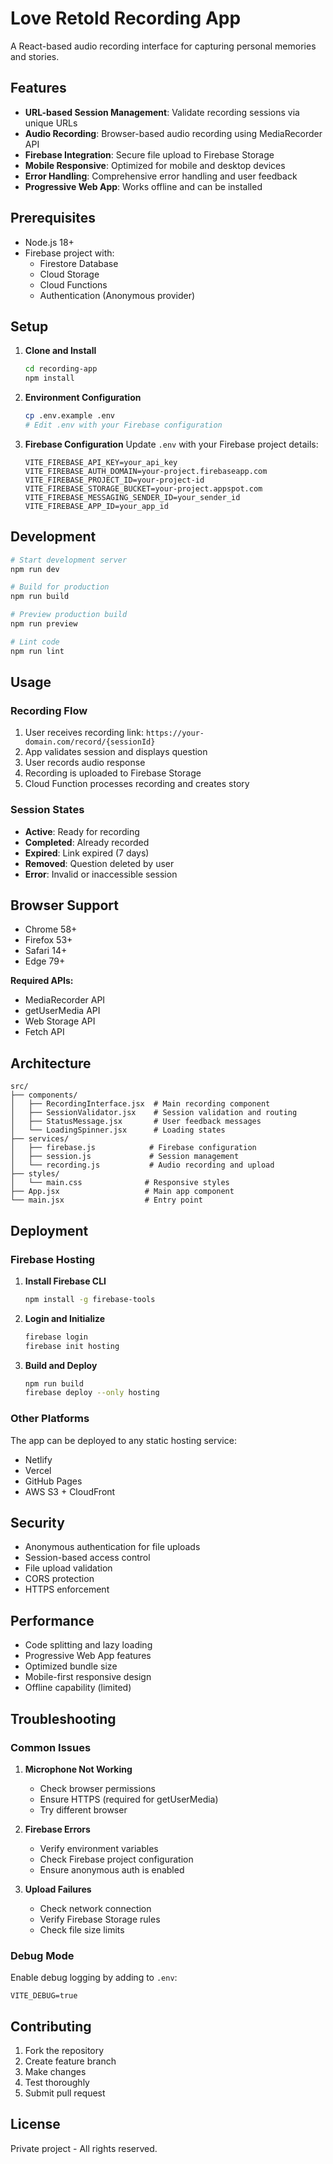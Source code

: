# Love Retold Recording App

A React-based audio recording interface for capturing personal memories and stories.

## Features

- **URL-based Session Management**: Validate recording sessions via unique URLs
- **Audio Recording**: Browser-based audio recording using MediaRecorder API
- **Firebase Integration**: Secure file upload to Firebase Storage
- **Mobile Responsive**: Optimized for mobile and desktop devices
- **Error Handling**: Comprehensive error handling and user feedback
- **Progressive Web App**: Works offline and can be installed

## Prerequisites

- Node.js 18+
- Firebase project with:
  - Firestore Database
  - Cloud Storage
  - Cloud Functions
  - Authentication (Anonymous provider)

## Setup

1. **Clone and Install**
   ```bash
   cd recording-app
   npm install
   ```

2. **Environment Configuration**
   ```bash
   cp .env.example .env
   # Edit .env with your Firebase configuration
   ```

3. **Firebase Configuration**
   Update `.env` with your Firebase project details:
   ```
   VITE_FIREBASE_API_KEY=your_api_key
   VITE_FIREBASE_AUTH_DOMAIN=your-project.firebaseapp.com
   VITE_FIREBASE_PROJECT_ID=your-project-id
   VITE_FIREBASE_STORAGE_BUCKET=your-project.appspot.com
   VITE_FIREBASE_MESSAGING_SENDER_ID=your_sender_id
   VITE_FIREBASE_APP_ID=your_app_id
   ```

## Development

```bash
# Start development server
npm run dev

# Build for production
npm run build

# Preview production build
npm run preview

# Lint code
npm run lint
```

## Usage

### Recording Flow

1. User receives recording link: `https://your-domain.com/record/{sessionId}`
2. App validates session and displays question
3. User records audio response
4. Recording is uploaded to Firebase Storage
5. Cloud Function processes recording and creates story

### Session States

- **Active**: Ready for recording
- **Completed**: Already recorded
- **Expired**: Link expired (7 days)
- **Removed**: Question deleted by user
- **Error**: Invalid or inaccessible session

## Browser Support

- Chrome 58+
- Firefox 53+
- Safari 14+
- Edge 79+

**Required APIs:**
- MediaRecorder API
- getUserMedia API
- Web Storage API
- Fetch API

## Architecture

```
src/
├── components/
│   ├── RecordingInterface.jsx  # Main recording component
│   ├── SessionValidator.jsx    # Session validation and routing
│   ├── StatusMessage.jsx       # User feedback messages
│   └── LoadingSpinner.jsx      # Loading states
├── services/
│   ├── firebase.js            # Firebase configuration
│   ├── session.js             # Session management
│   └── recording.js           # Audio recording and upload
├── styles/
│   └── main.css              # Responsive styles
├── App.jsx                   # Main app component
└── main.jsx                  # Entry point
```

## Deployment

### Firebase Hosting

1. **Install Firebase CLI**
   ```bash
   npm install -g firebase-tools
   ```

2. **Login and Initialize**
   ```bash
   firebase login
   firebase init hosting
   ```

3. **Build and Deploy**
   ```bash
   npm run build
   firebase deploy --only hosting
   ```

### Other Platforms

The app can be deployed to any static hosting service:
- Netlify
- Vercel
- GitHub Pages
- AWS S3 + CloudFront

## Security

- Anonymous authentication for file uploads
- Session-based access control
- File upload validation
- CORS protection
- HTTPS enforcement

## Performance

- Code splitting and lazy loading
- Progressive Web App features
- Optimized bundle size
- Mobile-first responsive design
- Offline capability (limited)

## Troubleshooting

### Common Issues

1. **Microphone Not Working**
   - Check browser permissions
   - Ensure HTTPS (required for getUserMedia)
   - Try different browser

2. **Firebase Errors**
   - Verify environment variables
   - Check Firebase project configuration
   - Ensure anonymous auth is enabled

3. **Upload Failures**
   - Check network connection
   - Verify Firebase Storage rules
   - Check file size limits

### Debug Mode

Enable debug logging by adding to `.env`:
```
VITE_DEBUG=true
```

## Contributing

1. Fork the repository
2. Create feature branch
3. Make changes
4. Test thoroughly
5. Submit pull request

## License

Private project - All rights reserved.